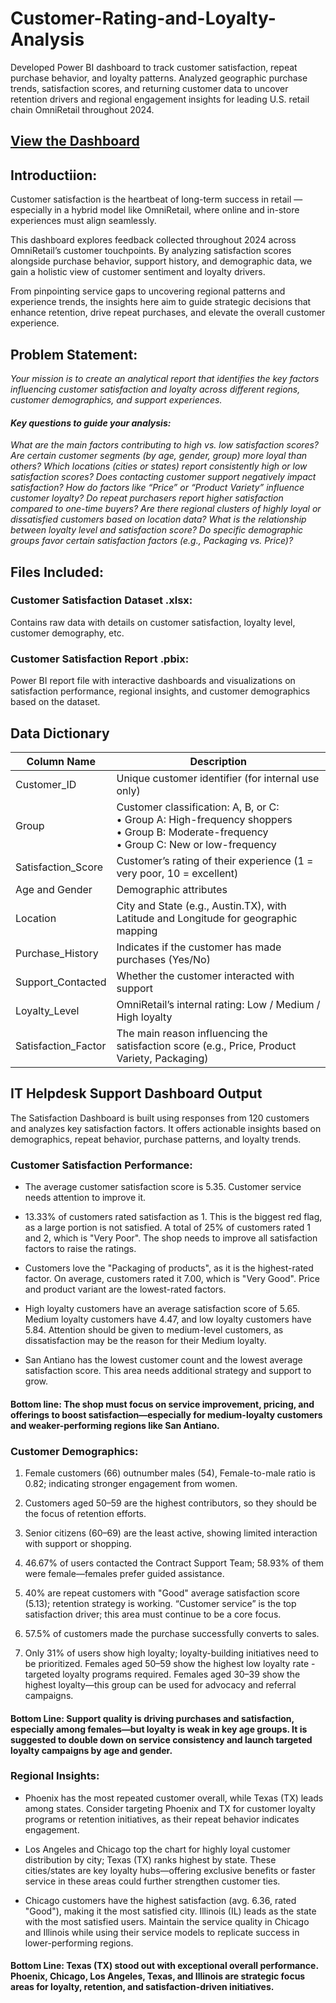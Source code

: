# Customer-Rating-and-Loyalty-Analysis
Developed Power BI dashboard to track customer satisfaction, repeat purchase behavior, and loyalty patterns. Analyzed geographic purchase trends, satisfaction scores, and returning customer data to uncover retention drivers and regional engagement insights for leading U.S. retail chain OmniRetail throughout 2024.

## [View the Dashboard](https://app.powerbi.com/view?r=eyJrIjoiNTU0NGMzODktZjQzZC00ZThhLTkwZjYtYjg1MWNiMjVkZmI5IiwidCI6IjQ2NTRiNmYxLTBlNDctNDU3OS1hOGExLTAyZmU5ZDk0M2M3YiIsImMiOjl9)

## Introductiion:
Customer satisfaction is the heartbeat of long-term success in retail — especially in a hybrid model like OmniRetail, where online and in-store experiences must align seamlessly.

This dashboard explores feedback collected throughout 2024 across OmniRetail’s customer touchpoints. By analyzing satisfaction scores alongside purchase behavior, support history, and demographic data, we gain a holistic view of customer sentiment and loyalty drivers.

From pinpointing service gaps to uncovering regional patterns and experience trends, the insights here aim to guide strategic decisions that enhance retention, drive repeat purchases, and elevate the overall customer experience.

## Problem Statement:
*Your mission is to create an analytical report that identifies the key factors influencing customer satisfaction and loyalty across different regions, customer demographics, and support experiences.*
#### *Key questions to guide your analysis:*

*What are the main factors contributing to high vs. low satisfaction scores?*
*Are certain customer segments (by age, gender, group) more loyal than others?*
*Which locations (cities or states) report consistently high or low satisfaction scores?*
*Does contacting customer support negatively impact satisfaction?*
*How do factors like “Price” or “Product Variety” influence customer loyalty?*
*Do repeat purchasers report higher satisfaction compared to one-time buyers?*
*Are there regional clusters of highly loyal or dissatisfied customers based on location data?*
*What is the relationship between loyalty level and satisfaction score?*
*Do specific demographic groups favor certain satisfaction factors (e.g., Packaging vs. Price)?*


## Files Included:

### Customer Satisfaction Dataset .xlsx:
Contains raw data with details on customer satisfaction, loyalty level, customer demography, etc.

### Customer Satisfaction Report .pbix:
Power BI report file with interactive dashboards and visualizations on satisfaction performance, regional insights, and customer demographics based on the dataset.

## Data Dictionary
| Column Name        | Description                                                                                  |
|--------------------|----------------------------------------------------------------------------------------------|
| Customer_ID        | Unique customer identifier (for internal use only)                                           |
| Group              | Customer classification: A, B, or C:<br>• Group A: High-frequency shoppers<br>• Group B: Moderate-frequency<br>• Group C: New or low-frequency |
| Satisfaction_Score | Customer’s rating of their experience (1 = very poor, 10 = excellent)                        |
| Age and Gender     | Demographic attributes                                                                       |
| Location           | City and State (e.g., Austin.TX), with Latitude and Longitude for geographic mapping         |
| Purchase_History   | Indicates if the customer has made purchases (Yes/No)                                        |
| Support_Contacted  | Whether the customer interacted with support                                                 |
| Loyalty_Level      | OmniRetail’s internal rating: Low / Medium / High loyalty                                    |
| Satisfaction_Factor| The main reason influencing the satisfaction score (e.g., Price, Product Variety, Packaging) |



## IT Helpdesk Support Dashboard Output
The Satisfaction Dashboard is built using responses from 120 customers and analyzes key satisfaction factors.
It offers actionable insights based on demographics, repeat behavior, purchase patterns, and loyalty trends.

### Customer Satisfaction Performance:
- The average customer satisfaction score is 5.35. Customer service needs attention to improve it.

- 13.33% of customers rated satisfaction as 1. This is the biggest red flag, as a large portion is not satisfied. A total of 25% of customers rated 1 and 2, which is "Very Poor". The shop needs to improve all satisfaction factors to raise the ratings.

- Customers love the "Packaging of products", as it is the highest-rated factor. On average, customers rated it 7.00, which is "Very Good". Price and product variant are the lowest-rated factors.

- High loyalty customers have an average satisfaction score of 5.65. Medium loyalty customers have 4.47, and low loyalty customers have 5.84. Attention should be given to medium-level customers, as dissatisfaction may be the reason for their Medium loyalty.

- San Antiano has the lowest customer count and the lowest average satisfaction score. This area needs additional strategy and support to grow.

#### Bottom line: The shop must focus on service improvement, pricing, and offerings to boost satisfaction—especially for medium-loyalty customers and weaker-performing regions like San Antiano.

### Customer Demographics:

1. Female customers (66) outnumber males (54), Female-to-male ratio is 0.82; indicating stronger engagement from women.

2. Customers aged 50–59 are the highest contributors, so they should be the focus of retention efforts.
3. Senior citizens (60–69) are the least active, showing limited interaction with support or shopping.
4. 46.67% of users contacted the Contract Support Team; 58.93% of them were female—females prefer guided assistance.
5. 40% are repeat customers with "Good" average satisfaction score (5.13); retention strategy is working. “Customer service” is the top satisfaction driver; this area must continue to be a core focus.
6. 57.5% of customers made the purchase successfully converts to sales.
7. Only 31% of users show high loyalty; loyalty-building initiatives need to be prioritized. Females aged 50–59 show the highest low loyalty rate - targeted loyalty programs required. Females aged 30–39 show the highest loyalty—this group can be used for advocacy and referral campaigns.

#### Bottom Line: Support quality is driving purchases and satisfaction, especially among females—but loyalty is weak in key age groups. It is suggested to double down on service consistency and launch targeted loyalty campaigns by age and gender.

### Regional Insights:

- Phoenix has the most repeated customer overall, while Texas (TX) leads among states. Consider targeting Phoenix and TX for customer loyalty programs or retention initiatives, as their repeat behavior indicates engagement.

- Los Angeles and Chicago top the chart for highly loyal customer distribution by city; Texas (TX) ranks highest by state. These cities/states are key loyalty hubs—offering exclusive benefits or faster service in these areas could further strengthen customer ties.

- Chicago customers have the highest satisfaction (avg. 6.36, rated "Good"), making it the most satisfied city. Illinois (IL) leads as the state with the most satisfied users. Maintain the service quality in Chicago and Illinois while using their service models to replicate success in lower-performing regions.

#### Bottom Line: Texas (TX) stood out with exceptional overall performance. Phoenix, Chicago, Los Angeles, Texas, and Illinois are strategic focus areas for loyalty, retention, and satisfaction-driven initiatives.




